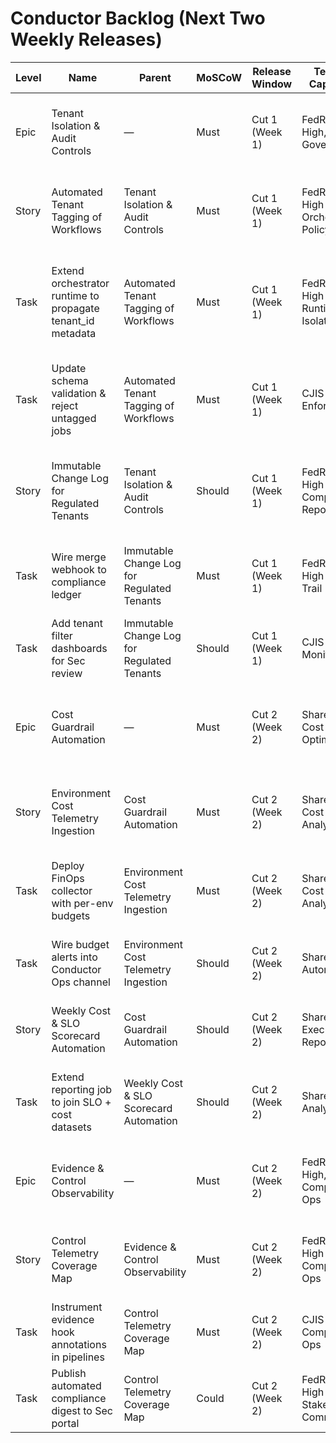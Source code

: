 # Conductor Backlog (Next Two Weekly Releases)

| Level | Name | Parent | MoSCoW | Release Window | Tenant / Capability | Acceptance Criteria | Verification Steps | Evidence Hook |
| --- | --- | --- | --- | --- | --- | --- | --- | --- |
| Epic | Tenant Isolation & Audit Controls | — | Must | Cut 1 (Week 1) | FedRAMP High, CJIS / Governance | Scope covers tagging, audit logging, and staged rollout across regulated tenants. | PM/Eng sign-off on scope review. | Scope doc linked in Conductor evidence store (#EC-101). |
| Story | Automated Tenant Tagging of Workflows | Tenant Isolation & Audit Controls | Must | Cut 1 (Week 1) | FedRAMP High / Orchestration Policy | Tagged workloads carry tenant IDs end-to-end with <5 ms latency impact. | Run orchestration integration tests with tenant fixtures. | CI pipeline artifact `orchestrator-tagging-report.html`. |
| Task | Extend orchestrator runtime to propagate tenant_id metadata | Automated Tenant Tagging of Workflows | Must | Cut 1 (Week 1) | FedRAMP High / Runtime Isolation | AC: API accepts tenant_id, persists in job graph, and enforces validation rules; latency delta ≤5 ms. | ✅ Unit tests `orchestrator-tenant.test.ts`; ✅ Load test @ 500 rps; ✅ Code review approval. | Grafana panel `TENANT_TAG_PROPAGATION` snapshot + load test log uploaded to evidence bucket. |
| Task | Update schema validation & reject untagged jobs | Automated Tenant Tagging of Workflows | Must | Cut 1 (Week 1) | CJIS / Policy Enforcement | AC: Requests without tenant_id fail with 400 and audit event; allowlist for system jobs documented. | ✅ Contract test suite; ✅ Negative API tests; ✅ Audit log inspected. | Audit event export `audit-tenant-tagging.json` attached to change record. |
| Story | Immutable Change Log for Regulated Tenants | Tenant Isolation & Audit Controls | Should | Cut 1 (Week 1) | FedRAMP High / Compliance Reporting | Change log captures actor, diff, approval for all tenant-affecting configs within 5 min of merge. | ✅ End-to-end test writing entry; ✅ Manual review of log retention. | Evidence link to ledger entry `ledger://change-log/CL-552`. |
| Task | Wire merge webhook to compliance ledger | Immutable Change Log for Regulated Tenants | Must | Cut 1 (Week 1) | FedRAMP High / Audit Trail | AC: Webhook posts payload with commit SHA, tenant scope, reviewer; retries on failure. | ✅ Webhook integration test; ✅ Chaos retry drill (2 failures). | Ledger entry screenshot + webhook retry log zipped in evidence bucket. |
| Task | Add tenant filter dashboards for Sec review | Immutable Change Log for Regulated Tenants | Should | Cut 1 (Week 1) | CJIS / Monitoring | AC: Dashboard surfaces last 7 days of tenant-tagged changes, filters by tenant. | ✅ Dashboard smoke test; ✅ Sec sign-off recorded. | Grafana export `tenant-change-dashboard.json`. |
| Epic | Cost Guardrail Automation | — | Must | Cut 2 (Week 2) | Shared / Cost Optimization | Scope: automated cost guardrail evaluation and budget alerts across environments. | PM/FinOps scope review recorded. | Scope doc `cost-guardrails-cut2.md` attached to ticket. |
| Story | Environment Cost Telemetry Ingestion | Cost Guardrail Automation | Must | Cut 2 (Week 2) | Shared / Cost Analytics | Telemetry ingested hourly with <15 min lag, covers dev/stage/prod budgets. | ✅ Data freshness monitor; ✅ Unit tests for ingestion transforms. | DataDog check `env-cost-lag` report. |
| Task | Deploy FinOps collector with per-env budgets | Environment Cost Telemetry Ingestion | Must | Cut 2 (Week 2) | Shared / Cost Analytics | AC: Collector publishes spend, compares to $4k/$7k/$12k budgets, raises event at 80%. | ✅ Integration test w/ mock billing feed; ✅ Threshold alert simulation. | Alert transcript + collector runbook snippet in evidence store (#FIN-77). |
| Task | Wire budget alerts into Conductor Ops channel | Environment Cost Telemetry Ingestion | Should | Cut 2 (Week 2) | Shared / Ops Automation | AC: Slack channel receives alert with env tag and recommended action in <2 min. | ✅ Slack webhook test; ✅ On-call ack workflow verified. | Slack export + PagerDuty ack screenshot. |
| Story | Weekly Cost & SLO Scorecard Automation | Cost Guardrail Automation | Should | Cut 2 (Week 2) | Shared / Executive Reporting | Scorecard auto-generates before cut review with SLOs and cost variance. | ✅ Scheduled pipeline run; ✅ Report render QA. | Scorecard artifact `scorecard-weekly.pdf`. |
| Task | Extend reporting job to join SLO + cost datasets | Weekly Cost & SLO Scorecard Automation | Should | Cut 2 (Week 2) | Shared / Analytics | AC: Report includes 99.9% SLO KPI, cost delta, and highlight of breaches. | ✅ Data validation tests; ✅ Review with PM + SRE. | Evidence link to dbt test log + signed meeting notes. |
| Epic | Evidence & Control Observability | — | Must | Cut 2 (Week 2) | FedRAMP High, CJIS / Compliance Ops | Scope ensures every control emits machine-readable evidence each cut. | PM/Sec/QA alignment recorded. | Control coverage matrix `evidence-map.xlsx`. |
| Story | Control Telemetry Coverage Map | Evidence & Control Observability | Must | Cut 2 (Week 2) | FedRAMP High / Compliance Ops | Coverage map shows control→evidence hook mapping with status updated daily. | ✅ Generate coverage matrix; ✅ Spot check 3 controls. | Coverage matrix stored in evidence repo (#CTRL-12). |
| Task | Instrument evidence hook annotations in pipelines | Control Telemetry Coverage Map | Must | Cut 2 (Week 2) | CJIS / Compliance Ops | AC: Each pipeline emits evidence metadata (control id, location, owner). | ✅ Pipeline unit tests; ✅ Nightly ingestion check; ✅ QA sign-off. | Evidence ingestion log + QA checklist. |
| Task | Publish automated compliance digest to Sec portal | Control Telemetry Coverage Map | Could | Cut 2 (Week 2) | FedRAMP High / Stakeholder Comms | AC: Digest summarizes control status, delivered weekly. | ✅ Render digest; ✅ Portal availability test. | Portal screenshot + delivery log. |
